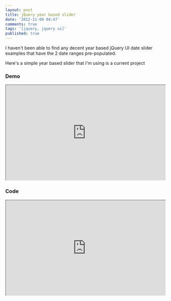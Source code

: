 ```yaml
---
layout: post
title: jQuery year based slider
date: '2012-11-09 04:47'
comments: true
tags: '[jquery, jquery ui]'
published: true
---
```


I haven't been able to find any decent year based jQuery UI date slider examples that have the 2 date ranges pre-populated.

Here's a simple year based slider that I'm using is a current project 

### Demo

<iframe
  style="width: 100%; height: 300px"
  src="https://jsfiddle.net/LKedZ/embedded/result/light/#Result">
</iframe>

### Code

<iframe
  style="width: 100%; height: 300px"
  src="https://jsfiddle.net/LKedZ/embedded/js,resources,html,css,result/light/#JavaScript">
</iframe>
